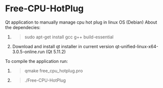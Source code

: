 # Free-CPU-HotPlug

Qt application to manually manage cpu hot plug in linux OS (Debian)
About the dependecies:

1) >sudo apt-get install gcc g++ build-essential
2) Download and install qt installer in current version qt-unified-linux-x64-3.0.5-online.run (Qt 5.11.2)

To compile the application run:

1) >qmake free_cpu_hotplug.pro

2) >./Free-CPU-HotPlug







